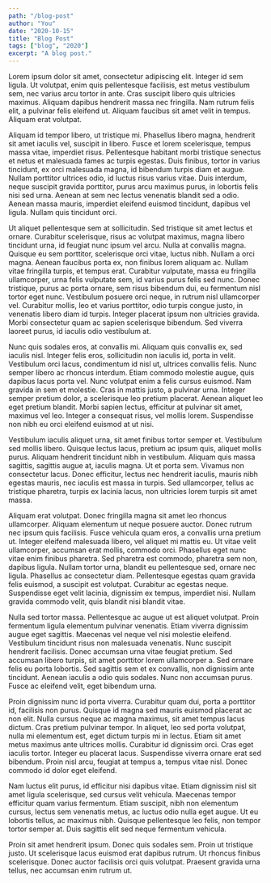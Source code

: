 ```yaml
---
path: "/blog-post"
author: "You"
date: "2020-10-15"
title: "Blog Post"
tags: ["blog", "2020"]
excerpt: "A blog post."
---
```


Lorem ipsum dolor sit amet, consectetur adipiscing elit. Integer id sem ligula. Ut volutpat, enim quis pellentesque facilisis, est metus vestibulum sem, nec varius arcu tortor in ante. Cras suscipit libero quis ultricies maximus. Aliquam dapibus hendrerit massa nec fringilla. Nam rutrum felis elit, a pulvinar felis eleifend ut. Aliquam faucibus sit amet velit in tempus. Aliquam erat volutpat.

Aliquam id tempor libero, ut tristique mi. Phasellus libero magna, hendrerit sit amet iaculis vel, suscipit in libero. Fusce et lorem scelerisque, tempus massa vitae, imperdiet risus. Pellentesque habitant morbi tristique senectus et netus et malesuada fames ac turpis egestas. Duis finibus, tortor in varius tincidunt, ex orci malesuada magna, id bibendum turpis diam et augue. Nullam porttitor ultrices odio, id luctus risus varius vitae. Duis interdum, neque suscipit gravida porttitor, purus arcu maximus purus, in lobortis felis nisi sed urna. Aenean at sem nec lectus venenatis blandit sed a odio. Aenean massa mauris, imperdiet eleifend euismod tincidunt, dapibus vel ligula. Nullam quis tincidunt orci.

Ut aliquet pellentesque sem at sollicitudin. Sed tristique sit amet lectus et ornare. Curabitur scelerisque, risus ac volutpat maximus, magna libero tincidunt urna, id feugiat nunc ipsum vel arcu. Nulla at convallis magna. Quisque eu sem porttitor, scelerisque orci vitae, luctus nibh. Nullam a orci magna. Aenean faucibus porta ex, non finibus lorem aliquam ac. Nullam vitae fringilla turpis, et tempus erat. Curabitur vulputate, massa eu fringilla ullamcorper, urna felis vulputate sem, id varius purus felis sed nunc. Donec tristique, purus ac porta ornare, sem risus bibendum dui, eu fermentum nisl tortor eget nunc. Vestibulum posuere orci neque, in rutrum nisl ullamcorper vel. Curabitur mollis, leo et varius porttitor, odio turpis congue justo, in venenatis libero diam id turpis. Integer placerat ipsum non ultricies gravida. Morbi consectetur quam ac sapien scelerisque bibendum. Sed viverra laoreet purus, id iaculis odio vestibulum at.

Nunc quis sodales eros, at convallis mi. Aliquam quis convallis ex, sed iaculis nisl. Integer felis eros, sollicitudin non iaculis id, porta in velit. Vestibulum orci lacus, condimentum id nisl ut, ultrices convallis felis. Nunc semper libero ac rhoncus interdum. Etiam commodo molestie augue, quis dapibus lacus porta vel. Nunc volutpat enim a felis cursus euismod. Nam gravida in sem et molestie. Cras in mattis justo, a pulvinar urna. Integer semper pretium dolor, a scelerisque leo pretium placerat. Aenean aliquet leo eget pretium blandit. Morbi sapien lectus, efficitur at pulvinar sit amet, maximus vel leo. Integer a consequat risus, vel mollis lorem. Suspendisse non nibh eu orci eleifend euismod at ut nisi.

Vestibulum iaculis aliquet urna, sit amet finibus tortor semper et. Vestibulum sed mollis libero. Quisque lectus lacus, pretium ac ipsum quis, aliquet mollis purus. Aliquam hendrerit tincidunt nibh in vestibulum. Aliquam quis massa sagittis, sagittis augue at, iaculis magna. Ut et porta sem. Vivamus non consectetur lacus. Donec efficitur, lectus nec hendrerit iaculis, mauris nibh egestas mauris, nec iaculis est massa in turpis. Sed ullamcorper, tellus ac tristique pharetra, turpis ex lacinia lacus, non ultricies lorem turpis sit amet massa.

Aliquam erat volutpat. Donec fringilla magna sit amet leo rhoncus ullamcorper. Aliquam elementum ut neque posuere auctor. Donec rutrum nec ipsum quis facilisis. Fusce vehicula quam eros, a convallis urna pretium ut. Integer eleifend malesuada libero, vel aliquet mi mattis eu. Ut vitae velit ullamcorper, accumsan erat mollis, commodo orci. Phasellus eget nunc vitae enim finibus pharetra. Sed pharetra est commodo, pharetra sem non, dapibus ligula. Nullam tortor urna, blandit eu pellentesque sed, ornare nec ligula. Phasellus ac consectetur diam. Pellentesque egestas quam gravida felis euismod, a suscipit est volutpat. Curabitur ac egestas neque. Suspendisse eget velit lacinia, dignissim ex tempus, imperdiet nisi. Nullam gravida commodo velit, quis blandit nisi blandit vitae.

Nulla sed tortor massa. Pellentesque ac augue ut est aliquet volutpat. Proin fermentum ligula elementum pulvinar venenatis. Etiam viverra dignissim augue eget sagittis. Maecenas vel neque vel nisi molestie eleifend. Vestibulum tincidunt risus non malesuada venenatis. Nunc suscipit hendrerit facilisis. Donec accumsan urna vitae feugiat pretium. Sed accumsan libero turpis, sit amet porttitor lorem ullamcorper a. Sed ornare felis eu porta lobortis. Sed sagittis sem et ex convallis, non dignissim ante tincidunt. Aenean iaculis a odio quis sodales. Nunc non accumsan purus. Fusce ac eleifend velit, eget bibendum urna.

Proin dignissim nunc id porta viverra. Curabitur quam dui, porta a porttitor id, facilisis non purus. Quisque id magna sed mauris euismod placerat ac non elit. Nulla cursus neque ac magna maximus, sit amet tempus lacus dictum. Cras pretium pulvinar tempor. In aliquet, leo sed porta volutpat, nulla mi elementum est, eget dictum turpis mi in lectus. Etiam sit amet metus maximus ante ultrices mollis. Curabitur id dignissim orci. Cras eget iaculis tortor. Integer eu placerat lacus. Suspendisse viverra ornare erat sed bibendum. Proin nisl arcu, feugiat at tempus a, tempus vitae nisl. Donec commodo id dolor eget eleifend.

Nam luctus elit purus, id efficitur nisi dapibus vitae. Etiam dignissim nisl sit amet ligula scelerisque, sed cursus velit vehicula. Maecenas tempor efficitur quam varius fermentum. Etiam suscipit, nibh non elementum cursus, lectus sem venenatis metus, ac luctus odio nulla eget augue. Ut eu lobortis tellus, ac maximus nibh. Quisque pellentesque leo felis, non tempor tortor semper at. Duis sagittis elit sed neque fermentum vehicula.

Proin sit amet hendrerit ipsum. Donec quis sodales sem. Proin ut tristique justo. Ut scelerisque lacus euismod erat dapibus rutrum. Ut rhoncus finibus scelerisque. Donec auctor facilisis orci quis volutpat. Praesent gravida urna tellus, nec accumsan enim rutrum ut.
